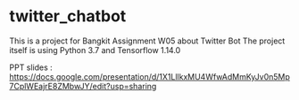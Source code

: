 # twitter_chatbot
This is a project for Bangkit Assignment W05 about Twitter Bot
The project itself is using Python 3.7 and Tensorflow 1.14.0

PPT slides : https://docs.google.com/presentation/d/1X1LllkxMU4WfwAdMmKyJv0n5Mp7CplWEajrE8ZMbwJY/edit?usp=sharing
